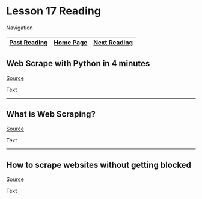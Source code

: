 # Lesson 17 Reading

Navigation

| [Past Reading](../Read-16/README.md) | [Home Page](../README.md) | [Next Reading](../Read-26/README.md) |
| ------------ | --------- | ------------ |

## Web Scrape with Python in 4 minutes

[Source](https://towardsdatascience.com/how-to-web-scrape-with-python-in-4-minutes-bc49186a8460)

Text

---

## What is Web Scraping?

[Source](https://en.wikipedia.org/wiki/Web_scraping)

Text

---

## How to scrape websites without getting blocked

[Source](https://www.scrapehero.com/how-to-prevent-getting-blacklisted-while-scraping/)

Text
